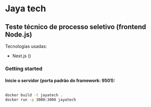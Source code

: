 # Jaya tech
## Teste técnico de processo seletivo (frontend Node.js)
Tecnologias usadas:

- Next.js ()

### Getting started

#### Inicie o servidor (porta padrão do framework: 9501):
```bash

docker build -t jayatech .
docker run -p 3000:3000 jayatech
```